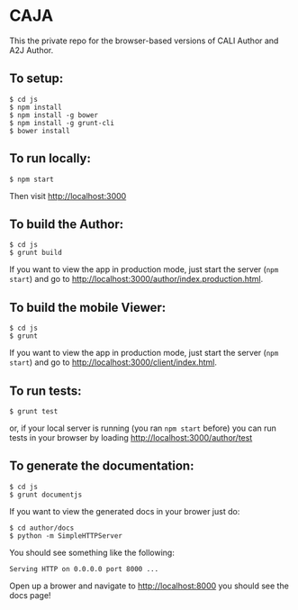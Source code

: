 CAJA
====

This the private repo for the browser-based versions of CALI Author and A2J Author.

## To setup:

```
$ cd js
$ npm install
$ npm install -g bower
$ npm install -g grunt-cli
$ bower install
```

## To run locally:

```
$ npm start
```

Then visit [http://localhost:3000](http://localhost:3000)

## To build the Author:

```
$ cd js
$ grunt build
```

If you want to view the app in production mode, just start the server (`npm start`)
and go to [http://localhost:3000/author/index.production.html](http://localhost:3000/author/index.production.html).

## To build the mobile Viewer:

```
$ cd js
$ grunt
```

If you want to view the app in production mode, just start the server (`npm start`)
and go to [http://localhost:3000/client/index.html](http://localhost:3000/client/index.html).

## To run tests:

```
$ grunt test
```

or, if your local server is running (you ran `npm start` before) you can run tests in your browser
by loading [http://localhost:3000/author/test](http://localhost:3000/author/test)

## To generate the documentation:

```
$ cd js
$ grunt documentjs
```

If you want to view the generated docs in your brower just do:

```
$ cd author/docs
$ python -m SimpleHTTPServer
```

You should see something like the following:

`Serving HTTP on 0.0.0.0 port 8000 ...`

Open up a brower and navigate to [http://localhost:8000](http://localhost:8000)
you should see the docs page!
